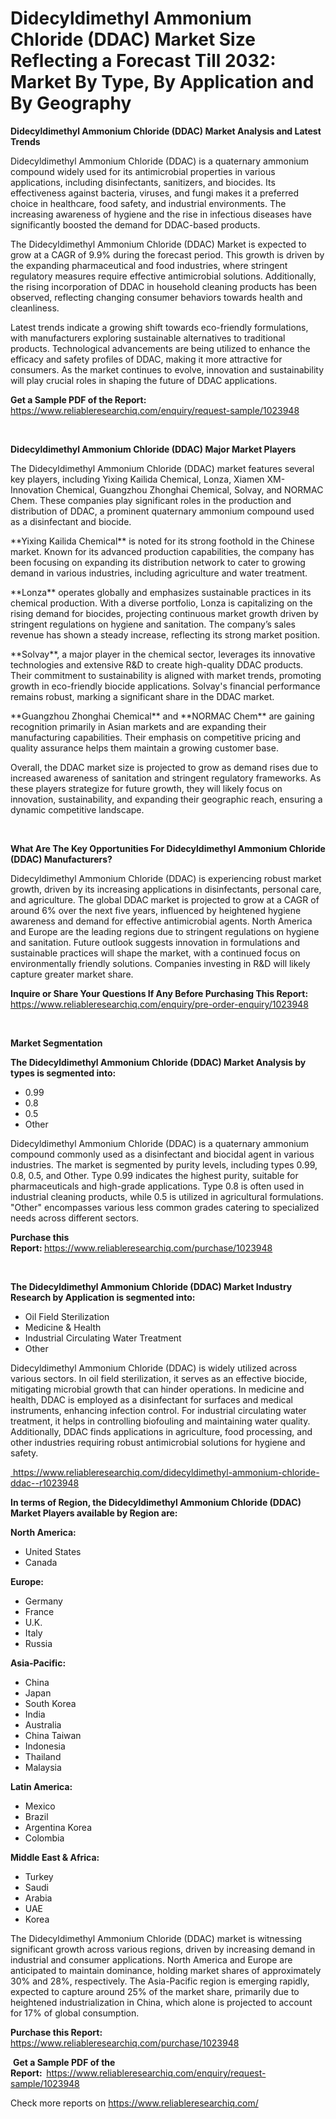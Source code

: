 <p><h1>Didecyldimethyl Ammonium Chloride (DDAC) Market Size Reflecting a Forecast Till 2032: Market By Type, By Application and By Geography</h1></p><p><strong>Didecyldimethyl Ammonium Chloride (DDAC) Market Analysis and Latest Trends</strong></p>
<p><p>Didecyldimethyl Ammonium Chloride (DDAC) is a quaternary ammonium compound widely used for its antimicrobial properties in various applications, including disinfectants, sanitizers, and biocides. Its effectiveness against bacteria, viruses, and fungi makes it a preferred choice in healthcare, food safety, and industrial environments. The increasing awareness of hygiene and the rise in infectious diseases have significantly boosted the demand for DDAC-based products.</p><p>The Didecyldimethyl Ammonium Chloride (DDAC) Market is expected to grow at a CAGR of 9.9% during the forecast period. This growth is driven by the expanding pharmaceutical and food industries, where stringent regulatory measures require effective antimicrobial solutions. Additionally, the rising incorporation of DDAC in household cleaning products has been observed, reflecting changing consumer behaviors towards health and cleanliness. </p><p>Latest trends indicate a growing shift towards eco-friendly formulations, with manufacturers exploring sustainable alternatives to traditional products. Technological advancements are being utilized to enhance the efficacy and safety profiles of DDAC, making it more attractive for consumers. As the market continues to evolve, innovation and sustainability will play crucial roles in shaping the future of DDAC applications.</p></p>
<p><strong>Get a Sample PDF of the Report:&nbsp;</strong> <a href="https://www.reliableresearchiq.com/enquiry/request-sample/1023948?utm_campaign=2101&utm_medium=2&utm_source=Github&utm_content=ia&utm_term=01022025&utm_id=didecyldimethyl-ammonium-chloride-ddac">https://www.reliableresearchiq.com/enquiry/request-sample/1023948</a></p>
<p>&nbsp;</p>
<p><strong>Didecyldimethyl Ammonium Chloride (DDAC) Major Market Players</strong></p>
<p><p>The Didecyldimethyl Ammonium Chloride (DDAC) market features several key players, including Yixing Kailida Chemical, Lonza, Xiamen XM-Innovation Chemical, Guangzhou Zhonghai Chemical, Solvay, and NORMAC Chem. These companies play significant roles in the production and distribution of DDAC, a prominent quaternary ammonium compound used as a disinfectant and biocide.</p><p>**Yixing Kailida Chemical** is noted for its strong foothold in the Chinese market. Known for its advanced production capabilities, the company has been focusing on expanding its distribution network to cater to growing demand in various industries, including agriculture and water treatment. </p><p>**Lonza** operates globally and emphasizes sustainable practices in its chemical production. With a diverse portfolio, Lonza is capitalizing on the rising demand for biocides, projecting continuous market growth driven by stringent regulations on hygiene and sanitation. The company’s sales revenue has shown a steady increase, reflecting its strong market position.</p><p>**Solvay**, a major player in the chemical sector, leverages its innovative technologies and extensive R&D to create high-quality DDAC products. Their commitment to sustainability is aligned with market trends, promoting growth in eco-friendly biocide applications. Solvay's financial performance remains robust, marking a significant share in the DDAC market.</p><p>**Guangzhou Zhonghai Chemical** and **NORMAC Chem** are gaining recognition primarily in Asian markets and are expanding their manufacturing capabilities. Their emphasis on competitive pricing and quality assurance helps them maintain a growing customer base.</p><p>Overall, the DDAC market size is projected to grow as demand rises due to increased awareness of sanitation and stringent regulatory frameworks. As these players strategize for future growth, they will likely focus on innovation, sustainability, and expanding their geographic reach, ensuring a dynamic competitive landscape.</p></p>
<p>&nbsp;</p>
<p><strong>What Are The Key Opportunities For Didecyldimethyl Ammonium Chloride (DDAC) Manufacturers?</strong></p>
<p><p>Didecyldimethyl Ammonium Chloride (DDAC) is experiencing robust market growth, driven by its increasing applications in disinfectants, personal care, and agriculture. The global DDAC market is projected to grow at a CAGR of around 6% over the next five years, influenced by heightened hygiene awareness and demand for effective antimicrobial agents. North America and Europe are the leading regions due to stringent regulations on hygiene and sanitation. Future outlook suggests innovation in formulations and sustainable practices will shape the market, with a continued focus on environmentally friendly solutions. Companies investing in R&D will likely capture greater market share.</p></p>
<p><strong>Inquire or Share Your Questions If Any Before Purchasing This Report:</strong> <a href="https://www.reliableresearchiq.com/enquiry/pre-order-enquiry/1023948?utm_campaign=2101&utm_medium=2&utm_source=Github&utm_content=ia&utm_term=01022025&utm_id=didecyldimethyl-ammonium-chloride-ddac">https://www.reliableresearchiq.com/enquiry/pre-order-enquiry/1023948</a></p>
<p>&nbsp;</p>
<p><strong>Market Segmentation</strong></p>
<p><strong>The Didecyldimethyl Ammonium Chloride (DDAC) Market Analysis by types is segmented into:</strong></p>
<p><ul><li>0.99</li><li>0.8</li><li>0.5</li><li>Other</li></ul></p>
<p><p>Didecyldimethyl Ammonium Chloride (DDAC) is a quaternary ammonium compound commonly used as a disinfectant and biocidal agent in various industries. The market is segmented by purity levels, including types 0.99, 0.8, 0.5, and Other. Type 0.99 indicates the highest purity, suitable for pharmaceuticals and high-grade applications. Type 0.8 is often used in industrial cleaning products, while 0.5 is utilized in agricultural formulations. "Other" encompasses various less common grades catering to specialized needs across different sectors.</p></p>
<p><strong>Purchase this Report:&nbsp;</strong><a href="https://www.reliableresearchiq.com/purchase/1023948?utm_campaign=2101&utm_medium=2&utm_source=Github&utm_content=ia&utm_term=01022025&utm_id=didecyldimethyl-ammonium-chloride-ddac">https://www.reliableresearchiq.com/purchase/1023948</a></p>
<p>&nbsp;</p>
<p><strong>The Didecyldimethyl Ammonium Chloride (DDAC) Market Industry Research by Application is segmented into:</strong></p>
<p><ul><li>Oil Field Sterilization</li><li>Medicine & Health</li><li>Industrial Circulating Water Treatment</li><li>Other</li></ul></p>
<p><p>Didecyldimethyl Ammonium Chloride (DDAC) is widely utilized across various sectors. In oil field sterilization, it serves as an effective biocide, mitigating microbial growth that can hinder operations. In medicine and health, DDAC is employed as a disinfectant for surfaces and medical instruments, enhancing infection control. For industrial circulating water treatment, it helps in controlling biofouling and maintaining water quality. Additionally, DDAC finds applications in agriculture, food processing, and other industries requiring robust antimicrobial solutions for hygiene and safety.</p></p>
<p><a href="https://www.reliableresearchiq.com/didecyldimethyl-ammonium-chloride-ddac--r1023948?utm_campaign=2101&utm_medium=2&utm_source=Github&utm_content=ia&utm_term=01022025&utm_id=didecyldimethyl-ammonium-chloride-ddac">&nbsp;https://www.reliableresearchiq.com/didecyldimethyl-ammonium-chloride-ddac--r1023948</a></p>
<p><strong>In terms of Region, the Didecyldimethyl Ammonium Chloride (DDAC) Market Players available by Region are:</strong></p>
<p>
    <p> <strong> North America: </strong>
        <ul>
            <li>United States</li>
            <li>Canada</li>
        </ul>
        </p> 
    <p> <strong> Europe: </strong>
        <ul>
            <li>Germany</li>
            <li>France</li>
            <li>U.K.</li>
            <li>Italy</li>
            <li>Russia</li>
        </ul>
        </p> 
    <p> <strong> Asia-Pacific: </strong>
        <ul>
            <li>China</li>
            <li>Japan</li>
            <li>South Korea</li>
            <li>India</li>
            <li>Australia</li>
            <li>China Taiwan</li>
            <li>Indonesia</li>
            <li>Thailand</li>
            <li>Malaysia</li>
        </ul>
        </p> 
    <p> <strong> Latin America: </strong>
        <ul>
            <li>Mexico</li>
            <li>Brazil</li>
            <li>Argentina Korea</li>
            <li>Colombia</li>
        </ul>
        </p> 
    <p> <strong> Middle East & Africa: </strong>
        <ul>
            <li>Turkey</li>
            <li>Saudi</li>
            <li>Arabia</li>
            <li>UAE</li>
            <li>Korea</li>
        </ul>
    </p>
    </p>
<p><p>The Didecyldimethyl Ammonium Chloride (DDAC) market is witnessing significant growth across various regions, driven by increasing demand in industrial and consumer applications. North America and Europe are anticipated to maintain dominance, holding market shares of approximately 30% and 28%, respectively. The Asia-Pacific region is emerging rapidly, expected to capture around 25% of the market share, primarily due to heightened industrialization in China, which alone is projected to account for 17% of global consumption.</p></p>
<p><strong>Purchase this Report: </strong><a href="https://www.reliableresearchiq.com/purchase/1023948?utm_campaign=2101&utm_medium=2&utm_source=Github&utm_content=ia&utm_term=01022025&utm_id=didecyldimethyl-ammonium-chloride-ddac">https://www.reliableresearchiq.com/purchase/1023948</a></p>
<p>&nbsp;<strong>Get a Sample PDF of the Report:&nbsp;&nbsp;</strong><a href="https://www.reliableresearchiq.com/enquiry/request-sample/1023948?utm_campaign=2101&utm_medium=2&utm_source=Github&utm_content=ia&utm_term=01022025&utm_id=didecyldimethyl-ammonium-chloride-ddac">https://www.reliableresearchiq.com/enquiry/request-sample/1023948</a></p>
<p><strong></strong></p>
<p>Check more reports on <a href="https://www.reliableresearchiq.com/?utm_campaign=2101&utm_medium=2&utm_source=Github&utm_content=ia&utm_term=01022025&utm_id=didecyldimethyl-ammonium-chloride-ddac">https://www.reliableresearchiq.com/</a></p>